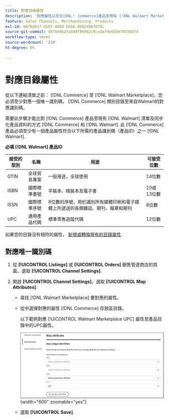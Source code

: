 ```yaml
---
title: 對應目錄屬性
description: '對應屬性以符合[DNL！ Commerce]產品至現有 [!DNL Walmart Marketplace] 清單和同步資料 [!DNL Channel Manager] 和 [!DNL Walmart].'
feature: Sales Channels, Merchandising, Products
exl-id: 6678d81f-d167-460d-b656-d082d56f670c
source-git-commit: 4670e9b25a840f86862c9cadaf9e6d3e70330b7d
workflow-type: tm+mt
source-wordcount: '219'
ht-degree: 0%

---
```


# 對應目錄屬性

從以下連結清單之前： [!DNL Commerce] 至 [!DNL Walmart Marketplace]，您必須至少對應一個唯一識別碼， [!DNL Commerce] 類別目錄至來自Walmart的對應識別碼。

需要此步驟才能比對 [!DNL Commerce] 產品至現有 [!DNL Walmart] 清單及同步化產品資料的方式 [!DNL Commerce] 和 [!DNL Walmart]. 此 [!DNL Commerce] 產品必須至少有一個產品屬性符合以下所需的產品識別碼（產品ID）之一 [!DNL Walmart].

**必填 [!DNL Walmart] 產品ID**

| **接受的型別** | **名稱** | **用途** | **可接受位數** |
|-------------------|--------------------------------------|--------------------------------------------------------------------------------------------------------------------------------------------------|-----------------------|
| GTIN | 全球貿易專案 | 一般用途，全球使用 | 14位數 |
| ISBN | 國際標準書號 | 平裝本、精裝本及電子書 | 10或13位數 |
| ISSN | 國際標準序號 | 8位數的序號，用於識別所有媒體印刷和電子媒體上所遞送的各類雜誌、期刊、報章和期刊 | 8位數 |
| UPC | 通用產品代碼 | 標準零售追蹤代碼 | 12位數 |

如果您的目錄沒有相符的屬性， [新增或轉換現有的目錄屬性](https://experienceleague.adobe.com/docs/commerce-admin/catalog/product-attributes/product-attributes.html).

## 對應唯一識別碼

1. 從 **[!UICONTROL Listings]** 或 **[!UICONTROL Orders]** 銷售管道商店的頁面，選取 **[!UICONTROL Channel Settings]**.

1. 開啟 **[!UICONTROL Channel Settings]**，選取 **[!UICONTROL Map Attributes]**.

   - 尋找 [!DNL Walmart Marketplace] 要對應的屬性。

   - 從中選擇對應的屬性 [!DNL Commerce] 存放區目錄。

     以下範例對應 [!UICONTROL Walmart Marketplace UPC] 屬性至產品目錄中的UPC屬性。

     ![對應產品符合條件的屬性](assets/products-map-attributes-for-match.png){width="600" zoomable="yes"}

   - 選取 **[!UICONTROL Save]**.
